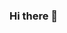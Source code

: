 ### Hi there 👋

<!--
**vkrajavel/vkrajavel** is a ✨ _special_ ✨ repository because its `README.md` (this file) appears on your GitHub profile.

Here are some ideas to get you started:

- 🔭 I’m currently working on Web Developing...
- 🌱 I’m currently learning ...
- 👯 I’m looking to collaborate on ...
- 🤔 I’m looking for help with ...
- 💬 Ask me about ...
- 📫 How to reach me: vkrajavel45@gmail.com ...
- 😄 Pronouns: ...
- ⚡ Fun fact: ...
-->
